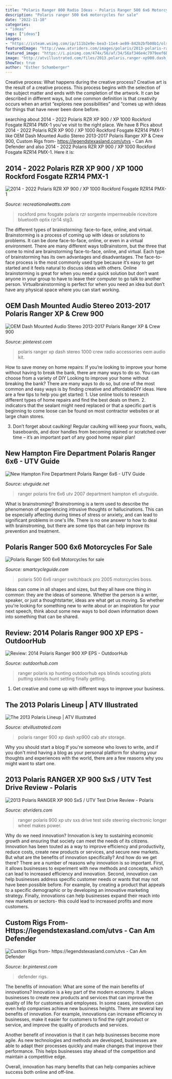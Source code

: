 ```yaml
---
title: "Polaris Ranger 800 Radio Ideas - Polaris Ranger 500 6x6 Motorcycles For Sale"
description: "Polaris ranger 500 6x6 motorcycles for sale"
date: "2022-11-10"
categories:
- "ideas"
tags: ["ideas"]
images:
- "https://isteam.wsimg.com/ip/111b2e9e-bea3-11e4-ae89-842b2bfb08b1/ols/2544_original/:/rs=w:600,h:600"
featuredImage: "http://www.atvriders.com/images/polaris/2013-polaris-ranger-xp-900-sxs-utv-test-drive-review/2013-polaris-ranger-xp-900-utv-sxs-side.jpg"
featured_image: "https://i.pinimg.com/474x/56/af/34/56af346e4c7979eef6b28c2b76e0aa6f.jpg"
image: "http://atvillustrated.com/files/2013.polaris.ranger-xp900.dash_.close-up.jpg"
ShowToc: true
author: "Esther Schamberger"
---
```



Creative process: What happens during the creative process?
Creative art is the result of a creative process. This process begins with the selection of the subject matter and ends with the completion of the artwork. It can be described in different ways, but one common definition is that creativity occurs when an artist “explores new possibilities” and “comes up with ideas for things that have never been done before.

	

		
searching about 2014 - 2022 Polaris RZR XP 900 / XP 1000 Rockford Fosgate RZR14 PMX-1 you've visit to the right place. We have 8 Pics about 2014 - 2022 Polaris RZR XP 900 / XP 1000 Rockford Fosgate RZR14 PMX-1 like OEM Dash Mounted Audio Stereo 2013-2017 Polaris Ranger XP &amp; Crew 900, Custom Rigs from- https://legendstexasland.com/utvs - Can Am Defender and also 2014 - 2022 Polaris RZR XP 900 / XP 1000 Rockford Fosgate RZR14 PMX-1. Here it is:
		
    
## 2014 - 2022 Polaris RZR XP 900 / XP 1000 Rockford Fosgate RZR14 PMX-1

<img loading=lazy src="https://isteam.wsimg.com/ip/111b2e9e-bea3-11e4-ae89-842b2bfb08b1/ols/2544_original/:/rs=w:600,h:600" onerror="this.onerror=null;this.src='https://tse2.mm.bing.net/th?id=OIP.GUxQ2GyoCLxPA28lhYNf2wHaE0&amp;pid=15.1';" alt="2014 - 2022 Polaris RZR XP 900 / XP 1000 Rockford Fosgate RZR14 PMX-1">

_Source: recreationalwatts.com_

>rockford pmx fosgate polaris rzr sorgente impermeabile ricevitore bluetooth optix rzr14 stg3. 

	

The different types of brainstorming: face-to-face, online, and virtual.
Brainstorming is a process of coming up with ideas or solutions to problems. It can be done face-to-face, online, or even in a virtual environment. There are many different ways toBrainstorm, but the three that come to mind are brainstorming face-to-face, online, and virtual. 
Each type of brainstorming has its own advantages and disadvantages. The face-to-face process is the most commonly used type because it’s easy to get started and it feels natural to discuss ideas with others. Online brainstorming is great for when you need a quick solution but don’t want anyone in your group to have to leave their computer to go talk to another person. Virtualbrainstorming is perfect for when you need an idea but don’t have any physical space where you can start working.

    
## OEM Dash Mounted Audio Stereo 2013-2017 Polaris Ranger XP &amp; Crew 900

<img loading=lazy src="https://i.pinimg.com/originals/91/94/9a/91949a755d6b8232cb4eb36ad6113e88.jpg" onerror="this.onerror=null;this.src='https://tse1.mm.bing.net/th?id=OIP.OVbBJMl8YUg9sCHS0XoJOwHaHa&amp;pid=15.1';" alt="OEM Dash Mounted Audio Stereo 2013-2017 Polaris Ranger XP &amp; Crew 900">

_Source: pinterest.com_

>polaris ranger xp dash stereo 1000 crew radio accessories oem audio kit. 

	

How to save money on home repairs: If you’re looking to improve your home without having to break the bank, there are many ways to do so. You can choose from a variety of DIY
Looking to improve your home without breaking the bank? There are many ways to do so, but one of the most common and easy ways is by finding creative and affordableDIY ideas. Here are a few tips to help you get started: 1. Use online tools to research different types of home repairs and find the best deals on them.
2. indicators that the sealant might need replaced or that a specific part is beginning to come loose can be found on most contractor websites or at large chain stores.

3. Don’t forget about caulking! Regular caulking will keep your floors, walls, baseboards, and door handles from becoming stained or scratched over time – it’s an important part of any good home repair plan! 
    
## New Hampton Fire Department Polaris Ranger 6x6 - UTV Guide

<img loading=lazy src="https://utvguide.net/images/Ranger-NewHampton-4.jpg" onerror="this.onerror=null;this.src='https://tse3.mm.bing.net/th?id=OIP.OQ7SIl9jmzrA2VTeBwXUogHaE8&amp;pid=15.1';" alt="New Hampton Fire Department Polaris Ranger 6x6 - UTV Guide">

_Source: utvguide.net_

>ranger polaris fire 6x6 utv 2007 department hampton efi utvguide. 

	

What is brainstroming?
Brainstroming is a term used to describe the phenomenon of experiencing intrusive thoughts or hallucinations. This can be especially affecting during times of stress or anxiety, and can lead to significant problems in one's life. There is no one answer to how to deal with brainstroming, but there are some tips that can help improve its prevention and treatment.

    
## Polaris Ranger 500 6x6 Motorcycles For Sale

<img loading=lazy src="http://img.scgpix.com/listimg/img1_1215/18/img_ZgLTOnHxnD_r.jpg" onerror="this.onerror=null;this.src='https://tse3.mm.bing.net/th?id=OIP.1EOgs8OL2azMvUvfzSavlAHaFj&amp;pid=15.1';" alt="Polaris Ranger 500 6x6 Motorcycles for sale">

_Source: smartcycleguide.com_

>polaris 500 6x6 ranger switchback pro 2005 motorcycles boss. 

	

Ideas can come in all shapes and sizes, but they all have one thing in common: they are the ideas of someone. Whether the person is a writer, speaker, or just a thoughtstarter, ideas are what get us moving. So whether you're looking for something new to write about or an inspiration for your next speech, think about some new ways to boil down information down into something that can be shared.

    
## Review: 2014 Polaris Ranger 900 XP EPS - OutdoorHub

<img loading=lazy src="https://cdn.outdoorhub.com/wp-content/uploads/sites/2/2013/10/Ranger-900-XPS-1.jpg" onerror="this.onerror=null;this.src='https://tse4.mm.bing.net/th?id=OIP.w5XZVvJ3WivjjBfT3l2lQwHaE6&amp;pid=15.1';" alt="Review: 2014 Polaris Ranger 900 XP EPS - OutdoorHub">

_Source: outdoorhub.com_

>ranger polaris xp hunting outdoorhub eps blinds scouting plots putting stands hunt setting finally getting. 

	

1. Get creative and come up with different ways to improve your business.

    
## The 2013 Polaris Lineup | ATV Illustrated

<img loading=lazy src="http://atvillustrated.com/files/2013.polaris.ranger-xp900.dash_.close-up.jpg" onerror="this.onerror=null;this.src='https://tse3.mm.bing.net/th?id=OIP.pe9RsEVzhhHty9U0vyJn8wHaFj&amp;pid=15.1';" alt="The 2013 Polaris Lineup | ATV Illustrated">

_Source: atvillustrated.com_

>polaris ranger 900 xp dash xp900 cab atv storage. 

	

Why you should start a blog
If you're someone who loves to write, and if you don't mind having a blog as your personal platform for sharing your thoughts and experiences with the world, there are a few reasons why you might want to start one.

    
## 2013 Polaris RANGER XP 900 SxS / UTV Test Drive Review - Polaris

<img loading=lazy src="http://www.atvriders.com/images/polaris/2013-polaris-ranger-xp-900-sxs-utv-test-drive-review/2013-polaris-ranger-xp-900-utv-sxs-side.jpg" onerror="this.onerror=null;this.src='https://tse2.mm.bing.net/th?id=OIP.8_1tSUkedmD9zIpYGRoOdAHaE8&amp;pid=15.1';" alt="2013 Polaris RANGER XP 900 SxS / UTV Test Drive Review - Polaris">

_Source: atvriders.com_

>ranger polaris 900 xp utv sxs drive test side steering electronic longer wheel makes power. 

	

Why do we need innovation?
Innovation is key to sustaining economic growth and ensuring that society can meet the needs of its citizens. Innovation has been touted as a way to improve efficiency and productivity, reduce costs, create new products or services, and secure new markets. But what are the benefits of innovation specifically? And how do we get there?
There are a number of reasons why innovation is so important. First, it allows businesses to experiment with new methods and concepts, which can lead to increased efficiency and innovation. Second, innovation can help businesses address specific customer needs or wants that may not have been possible before. For example, by creating a product that appeals to a specific demographic or by developing an innovative marketing strategy. Finally, innovations can help businesses expand their reach into new markets or sectors- this could lead to increased profits and more customers.

    
## Custom Rigs From- Https://legendstexasland.com/utvs - Can Am Defender

<img loading=lazy src="https://i.pinimg.com/474x/56/af/34/56af346e4c7979eef6b28c2b76e0aa6f.jpg" onerror="this.onerror=null;this.src='https://tse4.mm.bing.net/th?id=OIP.3nIfTc7HDmSMHqRaQUFoFwAAAA&amp;pid=15.1';" alt="Custom Rigs from- https://legendstexasland.com/utvs - Can Am Defender">

_Source: br.pinterest.com_

>defender rigs. 

	

The benefits of innovation: What are some of the main benefits of innovations?
Innovation is a key part of the modern economy. It allows businesses to create new products and services that can improve the quality of life for customers and employees. In some cases, innovation can even help companies achieve new business heights.
There are several key benefits of innovation. For example, innovations can increase efficiency in businesses, make it easier for customers to find the right product or service, and improve the quality of products and services.

Another benefit of innovation is that it can help businesses become more agile. As new technologies and methods are developed, businesses are able to adapt their processes quickly and make changes that improve their performance. This helps businesses stay ahead of the competition and maintain a competitive edge.

Overall, innovation has many benefits that can help companies achieve success both online and off-line.

